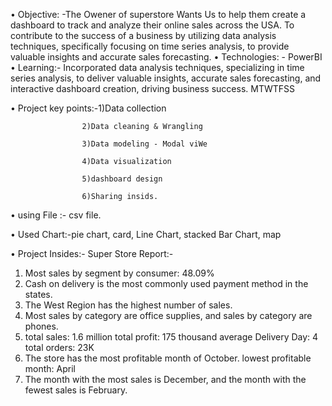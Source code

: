 •	Objective: -The Owener of superstore  Wants Us to help them create a dashboard  to track and analyze their online sales across the USA. To contribute to the success of a business by utilizing data analysis techniques, specifically focusing on time series analysis, to provide valuable insights and accurate sales forecasting.
•	Technologies: - PowerBI
•	Learning:- Incorporated data analysis techniques, specializing in time series analysis, to deliver valuable insights, accurate sales forecasting, and interactive dashboard creation, driving business success.
MTWTFSS

•	Project key points:-1)Data collection

                    2)Data cleaning & Wrangling

                    3)Data modeling - Modal viWe

                    4)Data visualization

                    5)dashboard design

                    6)Sharing insids.

•	using File :- csv file.

•	Used Chart:-pie chart, card, Line Chart, stacked Bar Chart, map

•	Project Insides:-
Super Store Report:-
1. Most sales by segment by consumer: 48.09%
2.	Cash on delivery is the most commonly used payment method in the states.
3.	The West Region has the highest number of sales.
4.	Most sales by category are office supplies, and sales by category are phones.
5.	total sales: 1.6 million total profit: 175 thousand average Delivery Day: 4 total orders: 23K
6.	The store has the most profitable month of October. lowest profitable month: April
7.	The month with the most sales is December, and the month with the fewest sales is February.





